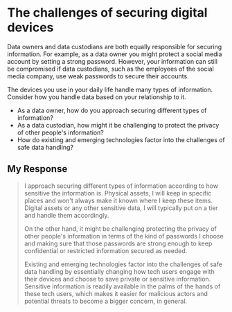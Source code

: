 # The challenges of securing digital devices
Data owners and data custodians are both equally responsible for securing information. For example, as a data owner you might protect a social media account by setting a strong password. However, your information can still be compromised if data custodians, such as the employees of the social media company, use weak passwords to secure their accounts.

The devices you use in your daily life handle many types of information. Consider how you handle data based on your relationship to it.

- As a data owner, how do you approach securing different types of information?
- As a data custodian, how might it be challenging to protect the privacy of other people's information?
- How do existing and emerging technologies factor into the challenges of safe data handling?

## My Response
> I approach securing different types of information according to how sensitive the information is. Physical assets, I will keep in specific places and won't always make it known where I keep these items. Digital assets or any other sensitive data, I will typically put on a tier and handle them accordingly.
>
> On the other hand, it might be challenging protecting the privacy of other people's information in terms of the kind of passwords I choose and making sure that those passwords are strong enough to keep confidential or restricted information secured as needed.
>
> Existing and emerging technologies factor into the challenges of safe data handling by essentially changing how tech users engage with their devices and choose to save private or sensitive information. Sensitive information is readily available in the palms of the hands of these tech users, which makes it easier for malicious actors and potential threats to become a bigger concern, in general.
